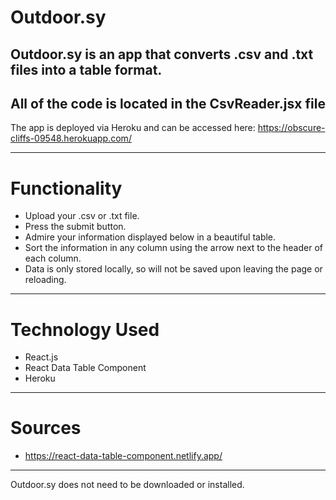 
# Outdoor.sy
## Outdoor.sy is an app that converts .csv and .txt files into a table format.
All of the code is located in the CsvReader.jsx file
----------
The app is deployed via Heroku and can be accessed here:
https://obscure-cliffs-09548.herokuapp.com/

-------------
# Functionality
- Upload your .csv or .txt file.
- Press the submit button.
- Admire your information displayed below in a beautiful table.
- Sort the information in any column using the arrow next to the header of each column.
- Data is only stored locally, so will not be saved upon leaving the page or reloading.

--------
# Technology Used
- React.js
- React Data Table Component
- Heroku
-------------
# Sources
- https://react-data-table-component.netlify.app/
----------
Outdoor.sy does not need to be downloaded or installed. 